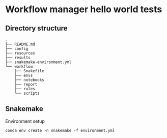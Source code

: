 # Workflow manager hello world tests

## Directory structure

```
.
├── README.md
├── config
├── resources
├── results
├── snakemake-environment.yml
└── workflow
    ├── Snakefile
    ├── envs
    ├── notebooks
    ├── report
    ├── rules
    └── scripts
```

## Snakemake

Environment setup

```
conda env create -n snakemake -f environment.yml
```
